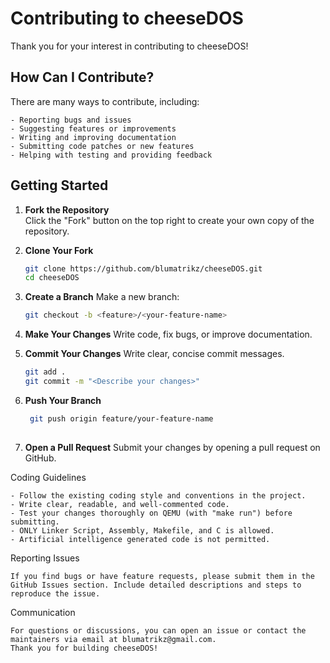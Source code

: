 # Contributing to cheeseDOS

Thank you for your interest in contributing to cheeseDOS!

## How Can I Contribute?

There are many ways to contribute, including:

    - Reporting bugs and issues  
    - Suggesting features or improvements  
    - Writing and improving documentation  
    - Submitting code patches or new features  
    - Helping with testing and providing feedback

## Getting Started

1. **Fork the Repository**  
   Click the "Fork" button on the top right to create your own copy of the repository.

2. **Clone Your Fork**  
   ```bash
   git clone https://github.com/blumatrikz/cheeseDOS.git
   cd cheeseDOS
   ```

3. **Create a Branch**
   Make a new branch:
   ```bash
   git checkout -b <feature>/<your-feature-name>
   ```

4. **Make Your Changes**
   Write code, fix bugs, or improve documentation.

5. **Commit Your Changes**
   Write clear, concise commit messages.
   ```bash
   git add .
   git commit -m "<Describe your changes>"
   ```

6. **Push Your Branch**
   ```bash
    git push origin feature/your-feature-name
    
7. **Open a Pull Request**
    Submit your changes by opening a pull request on GitHub.

Coding Guidelines

    - Follow the existing coding style and conventions in the project.
    - Write clear, readable, and well-commented code.
    - Test your changes thoroughly on QEMU (with "make run") before submitting.
    - ONLY Linker Script, Assembly, Makefile, and C is allowed. 
    - Artificial intelligence generated code is not permitted.

Reporting Issues

    If you find bugs or have feature requests, please submit them in the GitHub Issues section. Include detailed descriptions and steps to reproduce the issue.

Communication

    For questions or discussions, you can open an issue or contact the maintainers via email at blumatrikz@gmail.com.
    Thank you for building cheeseDOS!
